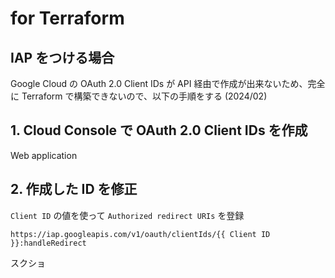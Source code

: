 # for Terraform

## IAP をつける場合

Google Cloud の OAuth 2.0 Client IDs が API 経由で作成が出来ないため、完全に Terraform で構築できないので、以下の手順をする (2024/02)

## 1. Cloud Console で OAuth 2.0 Client IDs を作成

 Web application


## 2. 作成した ID を修正


`Client ID` の値を使って `Authorized redirect URIs` を登録

```
https://iap.googleapis.com/v1/oauth/clientIds/{{ Client ID }}:handleRedirect
```

スクショ
